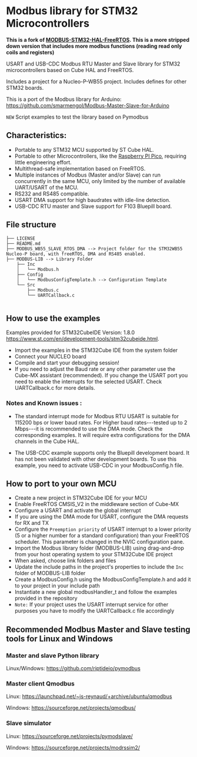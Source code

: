 

# Modbus library for STM32 Microcontrollers

**This is a fork of [MODBUS-STM32-HAL-FreeRTOS](https://github.com/alejoseb/Modbus-STM32-HAL-FreeRTOS). This is a more stripped down version that includes more modbus functions (reading read only coils and registers)**

USART and USB-CDC Modbus RTU Master and Slave library for STM32 microcontrollers 
based on Cube HAL and FreeRTOS.

Includes a project for a Nucleo-P-WB55 project. Includes defines for other STM32 boards. 

This is a port of the Modbus library for Arduino: https://github.com/smarmengol/Modbus-Master-Slave-for-Arduino

`NEW` Script examples to test the library based on Pymodbus

## Characteristics:
- Portable to any STM32 MCU supported by ST Cube HAL.
- Portable to other Microcontrollers, like the [Raspberry PI Pico](https://github.com/alejoseb/Modbus-PI-Pico-FreeRTOS), requiring little engineering effort.
- Multithread-safe implementation based on FreeRTOS. 
- Multiple instances of Modbus (Master and/or Slave) can run concurrently in the same MCU,
  only limited by the number of available UART/USART of the MCU.
- RS232 and RS485 compatible.
- USART DMA support for high baudrates with idle-line detection.
- USB-CDC RTU master and Slave support for F103 Bluepill board. 


## File structure
```
├── LICENSE
├── README.md
├── MODBUS_WB55_SLAVE_RTOS_DMA --> Project folder for the STM32WB55 Nucleo-P board, with freeRTOS, DMA and RS485 enabled.
├── MODBUS-LIB --> Library Folder
    ├── Inc
    │   └── Modbus.h 
    ├── Config
    │   └── ModbusConfigTemplate.h --> Configuration Template
    └── Src
        ├── Modbus.c 
        └── UARTCallback.c
 
```
## How to use the examples
Examples provided for STM32CubeIDE Version: 1.8.0 https://www.st.com/en/development-tools/stm32cubeide.html.

- Import the examples in the STM32Cube IDE from the system folder
- Connect your NUCLEO board
- Compile and start your debugging session!
- If you need to adjust the Baud rate or any other parameter use the Cube-MX assistant (recommended). If you change the USART port you need to enable the interrupts for the selected USART. Check UARTCallback.c for more details.

### Notes and Known issues :
- The standard interrupt mode for Modbus RTU USART is suitable for 115200 bps or lower baud rates. 
For Higher baud rates---tested up to 2 Mbps---it is recommended to use the DMA mode. Check the corresponding examples. It will require 
extra configurations for the DMA channels in the Cube HAL.

- The USB-CDC example supports only the Bluepill development board. It has not been validated with other development boards.
To use this example, you need to activate USB-CDC in your ModbusConfig.h file.

## How to port to your own MCU
- Create a new project in STM32Cube IDE for your MCU
- Enable FreeRTOS CMSIS_V2 in the middleware section of Cube-MX
- Configure a USART and activate the global interrupt
- If you are using the DMA mode for USART, configure the DMA requests for RX and TX
- Configure the `Preemption priority` of USART interrupt to a lower priority (5 or a higher number for a standard configuration) than your FreeRTOS scheduler. This parameter is changed in the NVIC configuration pane.
- Import the Modbus library folder (MODBUS-LIB) using drag-and-drop from your host operating system to your STM32Cube IDE project
- When asked, choose link folders and files
- Update the include paths in the project's properties to include the `Inc` folder of MODBUS-LIB folder
- Create a ModbusConfig.h using the ModbusConfigTemplate.h and add it to your project in your include path
- Instantiate a new global modbusHandler_t and follow the examples provided in the repository 
- `Note:` If your project uses the USART interrupt service for other purposes you have to modify the UARTCallback.c file accordingly


## Recommended Modbus Master and Slave testing tools for Linux and Windows

### Master and slave Python library

Linux/Windows: https://github.com/riptideio/pymodbus

### Master client Qmodbus
Linux:    https://launchpad.net/~js-reynaud/+archive/ubuntu/qmodbus

Windows:  https://sourceforge.net/projects/qmodbus/

### Slave simulator
Linux: https://sourceforge.net/projects/pymodslave/

Windows: https://sourceforge.net/projects/modrssim2/
